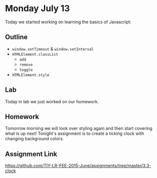 # Monday July 13

Today we started working on learning the basics of Javascript:

## Outline

* `window.setTimeout` & `window.setInterval`
* `HTMLElement.classList`
    - `add`
    - `remove`
    - `toggle`
* `HTMLElement.style`

## Lab

Today in lab we just worked on our homework.

## Homework

Tomorrow morning we will look over styling again and then start covering what is up next!
Tonight's assignment is to create a ticking clock with changing background colors.

## Assignment Link

https://github.com/TIY-LR-FEE-2015-June/assignments/tree/master/3.3-clock
